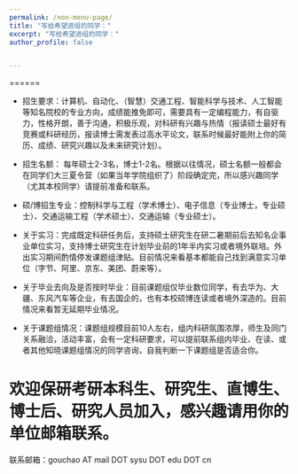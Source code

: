 ```yaml
---
permalink: /non-menu-page/
title: "写给希望进组的同学："
excerpt: "写给希望进组的同学："
author_profile: false


---
```



======

* 招生要求：计算机、自动化、（智慧）交通工程、智能科学与技术、人工智能等知名院校的专业方向，成绩能推免即可，需要具有一定编程能力，有自驱力，性格开朗，善于沟通，积极乐观，对科研有兴趣与热情（报读硕士最好有竞赛或科研经历，报读博士需发表过高水平论文，联系时候最好能附上你的简历、成绩、研究兴趣以及未来研究计划）。

* 招生名额： 每年硕士2-3名，博士1-2名。根据以往情况，硕士名额一般都会在同学们大三夏令营（如果当年学院组织了）阶段确定完，所以感兴趣同学（尤其本校同学）请提前准备和联系。

* 硕/博招生专业：控制科学与工程（学术博士）、电子信息（专业博士，专业硕士）、交通运输工程（学术硕士）、交通运输（专业硕士）。

* 关于实习：完成既定科研任务后，支持硕士研究生在研二暑期前后去知名企事业单位实习，支持博士研究生在计划毕业前的1年半内实习或者境外联培。外出实习期间酌情停发课题组津贴。目前情况来看基本都能自己找到满意实习单位（字节、阿里、京东、美团、蔚来等）。

* 关于毕业去向及是否按时毕业：目前课题组仅毕业数位同学，有去华为、大疆、东风汽车等企业，有去国企的，也有本校硕博连读或者境外深造的。目前情况来看暂无延期毕业情况。

* 关于课题组情况：课题组规模目前10人左右，组内科研氛围浓厚，师生及同门关系融洽，活动丰富，会有一定科研要求，可以提前联系组内毕业、在读、或者其他知晓课题组情况的同学咨询，自我判断一下课题组是否适合你。


欢迎保研考研本科生、研究生、直博生、博士后、研究人员加入，感兴趣请用你的单位邮箱联系。
======

 
联系邮箱：gouchao AT mail DOT sysu DOT edu DOT cn
